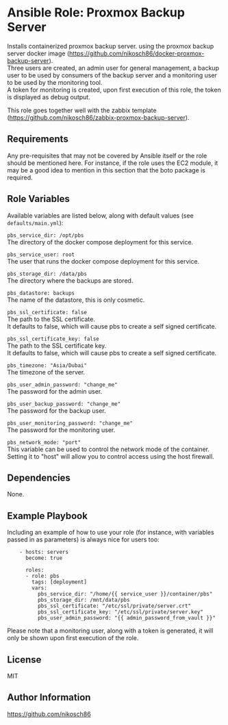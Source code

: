 Ansible Role: Proxmox Backup Server
=========

Installs containerized proxmox backup server. using the proxmox backup server docker image (https://github.com/nikosch86/docker-proxmox-backup-server).  
Three users are created, an admin user for general management, a backup user to be used by consumers of the backup server and a monitoring user to be used by the monitoring tool.  
A token for monitoring is created, upon first execution of this role, the token is displayed as debug output.  

This role goes together well with the zabbix template (https://github.com/nikosch86/zabbix-proxmox-backup-server).

Requirements
------------

Any pre-requisites that may not be covered by Ansible itself or the role should be mentioned here. For instance, if the role uses the EC2 module, it may be a good idea to mention in this section that the boto package is required.

Role Variables
--------------

Available variables are listed below, along with default values (see `defaults/main.yml`):

`pbs_service_dir: /opt/pbs`  
The directory of the docker compose deployment for this service.  

`pbs_service_user: root`  
The user that runs the docker compose deployment for this service.

`pbs_storage_dir: /data/pbs`  
The directory where the backups are stored.

`pbs_datastore: backups`  
The name of the datastore, this is only cosmetic.

`pbs_ssl_certificate: false`  
The path to the SSL certificate.  
It defaults to false, which will cause pbs to create a self signed certificate.

`pbs_ssl_certificate_key: false`  
The path to the SSL certificate key.  
It defaults to false, which will cause pbs to create a self signed certificate.

`pbs_timezone: "Asia/Dubai"`  
The timezone of the server.

`pbs_user_admin_password: "change_me"`  
The password for the admin user.

`pbs_user_backup_password: "change_me"`  
The password for the backup user.

`pbs_user_monitoring_password: "change_me"`  
The password for the monitoring user.

`pbs_network_mode: "port"`  
This variable can be used to control the network mode of the container.  
Setting it to "host" will allow you to control access using the host firewall.  

Dependencies
------------
None.


Example Playbook
----------------

Including an example of how to use your role (for instance, with variables passed in as parameters) is always nice for users too:

```
    - hosts: servers
      become: true
      
      roles:
      - role: pbs
        tags: [deployment]
        vars:
          pbs_service_dir: "/home/{{ service_user }}/container/pbs"
          pbs_storage_dir: /mnt/data/pbs
          pbs_ssl_certificate: "/etc/ssl/private/server.crt"
          pbs_ssl_certificate_key: "/etc/ssl/private/server.key"
          pbs_user_admin_password: "{{ admin_password_from_vault }}"
```

Please note that a monitoring user, along with a token is generated, it will only be shown upon first execution of the role.  

License
-------

MIT

Author Information
------------------

https://github.com/nikosch86
